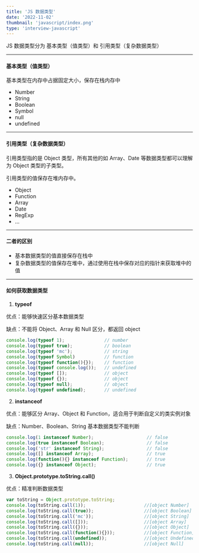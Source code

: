 ```yaml
---
title: 'JS 数据类型'
date: '2022-11-02'
thumbnail: 'javascript/index.png'
type: 'interview-javascript'
---
```


JS 数据类型分为 基本类型（值类型）和 引用类型（复杂数据类型）

---
#### 基本类型（值类型）

基本类型在内存中占据固定大小，保存在栈内存中

- Number
- String
- Boolean
- Symbol
- null
- undefined

---

#### 引用类型（复杂数据类型）

引用类型指的是 Object 类型，所有其他的如 Array、Date 等数据类型都可以理解为 Object 类型的子类型。

引用类型的值保存在堆内存中。

- Object
- Function
- Array
- Date
- RegExp
- ...

---

#### 二者的区别

- 基本数据类型的值直接保存在栈中
- 复杂数据类型的值保存在堆中，通过使用在栈中保存对应的指针来获取堆中的值

---

#### 如何获取数据类型

1. **typeof**

优点：能够快速区分基本数据类型

缺点：不能将 Object、Array 和 Null 区分，都返回 object

```js
console.log(typeof 1);               // number
console.log(typeof true);            // boolean
console.log(typeof 'mc');            // string
console.log(typeof Symbol)           // function
console.log(typeof function(){});    // function
console.log(typeof console.log());   // undefined
console.log(typeof []);              // object 
console.log(typeof {});              // object
console.log(typeof null);            // object
console.log(typeof undefined);       // undefined
```

2. **instanceof**

优点：能够区分 Array、Object 和 Function，适合用于判断自定义的类实例对象

缺点：Number、Boolean、String 基本数据类型不能判断

```js
console.log(1 instanceof Number);                    // false
console.log(true instanceof Boolean);                // false 
console.log('str' instanceof String);                // false  
console.log([] instanceof Array);                    // true
console.log(function(){} instanceof Function);       // true
console.log({} instanceof Object);                   // true
```

3. **Object.prototype.toString.call()**

优点：精准判断数据类型

```js
var toString = Object.prototype.toString;
console.log(toString.call(1));                      //[object Number]
console.log(toString.call(true));                   //[object Boolean]
console.log(toString.call('mc'));                   //[object String]
console.log(toString.call([]));                     //[object Array]
console.log(toString.call({}));                     //[object Object]
console.log(toString.call(function(){}));           //[object Function]
console.log(toString.call(undefined));              //[object Undefined]
console.log(toString.call(null));                   //[object Null]
```
